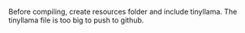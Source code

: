 Before compiling, create resources folder and include tinyllama. 
The tinyllama file is too big to push to github.
